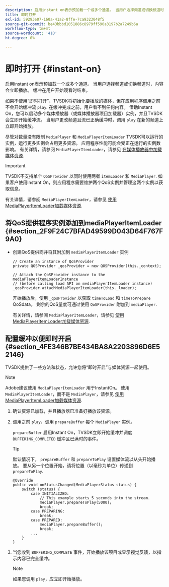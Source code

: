 ```yaml
---
description: 启用instant on表示预加载一个或多个通道。 当用户选择频道或切换频道时，内容会立即播放。 缓冲在用户开始观看时结束。
title: 即时打开
exl-id: 59293e07-160a-41a2-8ffe-7ca9323048f5
source-git-commit: be43bbbd1051886c8979ff590a3197b2a7249b6a
workflow-type: tm+mt
source-wordcount: '410'
ht-degree: 0%

---
```


# 即时打开 {#instant-on}

启用instant on表示预加载一个或多个通道。 当用户选择频道或切换频道时，内容会立即播放。 缓冲在用户开始观看时结束。

如果不使用“即时打开”，TVSDK将初始化要播放的媒体，但在应用程序调用之前不会开始缓冲流 `play`. 在缓冲完成之前，用户看不到任何内容。 借助Instant On，您可以启动多个媒体播放器（或媒体播放器项目加载器）实例，并且TVSDK会立即开始缓冲流。 当用户更改频道且流已正确缓冲时，调用 `play` 在新的频道上立即开始播放。

尽管对数量没有限制 `MediaPlayer` 和 `MediaPlayerItemLoader` TVSDK可以运行的实例，运行更多实例会占用更多资源。 应用程序性能可能会受正在运行的实例数影响。 有关详情，请参阅 `MediaPlayerItemLoader`，请参见 [在媒体播放器中加载媒体资源](../../../tvsdk-3x-android-prog/android-3x-content-playback-options-android2/mediaplayer-initialize-for-video/android-3x-media-resource-load.md).

>[!IMPORTANT]
>
>TVSDK不支持单个 `QoSProvider` 以同时使用两者 `itemLoader` 和 `MediaPlayer`. 如果客户使用Instant On，则应用程序需要维护两个QoS实例并管理这两个实例以获取信息。

有关详情，请参阅 `MediaPlayerItemLoader`，请参见 [使用MediaPlayerItemLoader加载媒体资源](../../../tvsdk-3x-android-prog/android-3x-content-playback-options-android2/mediaplayer-initialize-for-video/android-3x-media-resource-mediaplayeritemloader.md).

## 将QoS提供程序实例添加到mediaPlayerItemLoader {#section_2F9F24C7BFAD49599D043D64F767F9A0}

* 创建QoS提供商并将其附加到 `mediaPlayerItemLoader` 实例

   ```
   // Create an instance of QoSProvider  
   private QOSProvider _qosProvider = new QOSProvider(this._context);  
   
   // Attach the QoSProvider instance to the mediaPlayerItemLoaderInstance  
   // (before calling load API on mediaPlayerItemLoader instance)  
   _qosProvider.attachMediaPlayerItemLoader(this._loader); 
   ```

   开始播放后，使用 `_qosProvider` 以获取 `timeToLoad` 和 `timeToPrepare` QoSdata。 剩余的QoS量度可通过使用 `QoSProvider` 附加到 `mediaPlayer`.

   有关详情，请参阅 `MediaPlayerItemLoader`，请参见 [使用MediaPlayerItemLoader加载媒体资源](../../../tvsdk-3x-android-prog/android-3x-content-playback-options-android2/mediaplayer-initialize-for-video/android-3x-media-resource-mediaplayeritemloader.md).

## 配置缓冲以便即时开启 {#section_4FE346B7BE434BA8A2203896D6E52146}

TVSDK提供了一些方法和状态，允许您将“即时开启”与媒体资源一起使用。

>[!NOTE]
>
>Adobe建议使用 `MediaPlayerItemLoader` 用于InstantOn。 使用 `MediaPlayerItemLoader`，而不是 `MediaPlayer`，请参见 [使用MediaPlayerItemLoader加载媒体资源](../../../tvsdk-3x-android-prog/android-3x-content-playback-options-android2/mediaplayer-initialize-for-video/android-3x-media-resource-mediaplayeritemloader.md).

1. 确认资源已加载，并且播放器已准备好播放该资源。
1. 调用之前 `play`，调用 `prepareBuffer` 每个 `MediaPlayer` 实例。

   `prepareBuffer` 启用Instant On，TVSDK立即开始缓冲并调度 `BUFFERING_COMPLETED` 缓冲区已满时的事件。

   >[!TIP]
   >
   >默认情况下， `prepareBuffer` 和 `prepareToPlay` 设置媒体流以从头开始播放。 要从另一个位置开始，请将位置（以毫秒为单位）传递到 `prepareToPlay`.

   ```
   @Override 
   public void onStatusChanged(MediaPlayerStatus status) { 
       switch (status) { 
           case INITIALIZED: 
               // This example starts 5 seconds into the stream. 
               mediaPlayer.prepareToPlay(5000); 
               break; 
           case PREPARING: 
               break; 
           case PREPARED: 
               mediaPlayer.prepareBuffer(); 
               break; 
           ... 
       } 
   }
   ```

1. 当您收到 `BUFFERING_COMPLETE` 事件，开始播放该项目或显示视觉反馈，以指示内容已完全缓冲。

   >[!NOTE]
   >
   >如果您调用 `play`，应立即开始播放。
